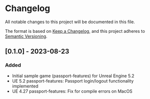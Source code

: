 # Changelog

All notable changes to this project will be documented in this file.

The format is based on [Keep a Changelog](https://keepachangelog.com/en/1.0.0/),
and this project adheres to [Semantic Versioning](https://semver.org/spec/v2.0.0.html).

## [0.1.0] - 2023-08-23

### Added

- Initial sample game (passport-features) for Unreal Engine 5.2
- UE 5.2 passport-features: Passport login/logout functionality implemented
- UE 4.27 passport-features: Fix for compile errors on MacOS
